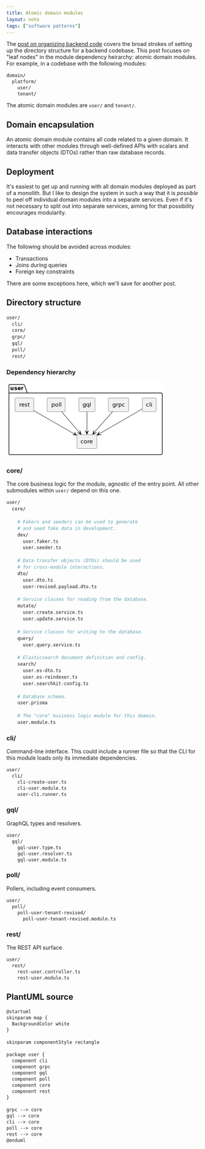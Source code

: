 ```yaml
---
title: Atomic domain modules
layout: note
tags: ["software patterns"]
---
```


The [post on organizing backend code](/posts/organizing-backend-code.html) covers the broad strokes of setting up the directory structure for a backend codebase. This post focuses on "leaf nodes" in the module dependency heirarchy: atomic domain modules. For example, in a codebase with the following modules:

```
domain/
  platform/
    user/
    tenant/
```

The atomic domain modules are `user/` and `tenant/`.

## Domain encapsulation

An atomic domain module contains all code related to a given domain. It interacts with other modules through well-defined APIs with scalars and data transfer objects (DTOs) rather than raw database records.

## Deployment

It's easiest to get up and running with all domain modules deployed as part of a monolith. But I like to design the system in such a way that it is _possible_ to peel off individual domain modules into a separate services. Even if it's not necessary to split out into separate services, aiming for that possibility encourages modularity.

## Database interactions

The following should be avoided across modules:

- Transactions
- Joins during queries
- Foreign key constraints

There are some exceptions here, which we'll save for another post.

## Directory structure

```sh
user/
  cli/
  core/
  grpc/
  gql/
  poll/
  rest/
```

### Dependency hierarchy

![Atomic Backend Module Diagram](/images/posts/atomic-backend-module.png)

### core/

The core business logic for the module, agnostic of the entry point. All other submodules within `user/` depend on this one.

```sh
user/
  core/

    # Fakers and seeders can be used to generate
    # and seed fake data in development.
    dev/
      user.faker.ts
      user.seeder.ts

    # Data transfer objects (DTOs) should be used
    # for cross-module interactions.
    dto/
      user.dto.ts
      user-revised.payload.dto.ts

    # Service classes for reading from the database.
    mutate/
      user.create.service.ts
      user.update.service.ts

    # Service classes for writing to the database.
    query/
      user.query.service.ts

    # Elasticsearch document definition and config.
    search/
      user.es-dto.ts
      user.es-reindexer.ts
      user.searchkit-config.ts

    # Database schema.
    user.prisma

    # The "core" business logic module for this domain.
    user.module.ts
```

### cli/

Command-line interface. This could include a runner file so that the CLI for this module loads only its immediate dependencies.

```
user/
  cli/
    cli-create-user.ts
    cli-user.module.ts
    user-cli.runner.ts
```

### gql/

GraphQL types and resolvers.

```
user/
  gql/
    gql-user.type.ts
    gql-user.resolver.ts
    gql-user.module.ts
```

### poll/

Pollers, including event consumers.

```
user/
  poll/
    poll-user-tenant-revised/
      poll-user-tenant-revised.module.ts
```

### rest/

The REST API surface.

```
user/
  rest/
    rest-user.controller.ts
    rest-user.module.ts
```

## PlantUML source

```plantuml
@startuml
skinparam map {
  BackgroundColor white
}

skinparam componentStyle rectangle

package user {
  component cli
  component grpc
  component gql
  component poll
  component core
  component rest
}

grpc --> core
gql --> core
cli --> core
poll --> core
rest --> core
@enduml
```
